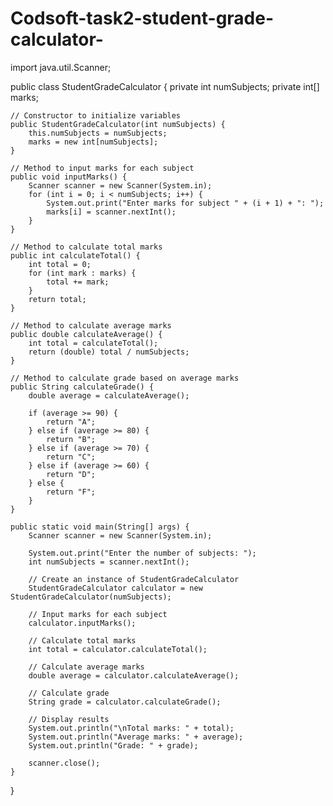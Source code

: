 # Codsoft-task2-student-grade-calculator-
import java.util.Scanner;

public class StudentGradeCalculator {
    private int numSubjects;
    private int[] marks;
    
    // Constructor to initialize variables
    public StudentGradeCalculator(int numSubjects) {
        this.numSubjects = numSubjects;
        marks = new int[numSubjects];
    }
    
    // Method to input marks for each subject
    public void inputMarks() {
        Scanner scanner = new Scanner(System.in);
        for (int i = 0; i < numSubjects; i++) {
            System.out.print("Enter marks for subject " + (i + 1) + ": ");
            marks[i] = scanner.nextInt();
        }
    }
    
    // Method to calculate total marks
    public int calculateTotal() {
        int total = 0;
        for (int mark : marks) {
            total += mark;
        }
        return total;
    }
    
    // Method to calculate average marks
    public double calculateAverage() {
        int total = calculateTotal();
        return (double) total / numSubjects;
    }
    
    // Method to calculate grade based on average marks
    public String calculateGrade() {
        double average = calculateAverage();
        
        if (average >= 90) {
            return "A";
        } else if (average >= 80) {
            return "B";
        } else if (average >= 70) {
            return "C";
        } else if (average >= 60) {
            return "D";
        } else {
            return "F";
        }
    }
    
    public static void main(String[] args) {
        Scanner scanner = new Scanner(System.in);
        
        System.out.print("Enter the number of subjects: ");
        int numSubjects = scanner.nextInt();
        
        // Create an instance of StudentGradeCalculator
        StudentGradeCalculator calculator = new StudentGradeCalculator(numSubjects);
        
        // Input marks for each subject
        calculator.inputMarks();
        
        // Calculate total marks
        int total = calculator.calculateTotal();
        
        // Calculate average marks
        double average = calculator.calculateAverage();
        
        // Calculate grade
        String grade = calculator.calculateGrade();
        
        // Display results
        System.out.println("\nTotal marks: " + total);
        System.out.println("Average marks: " + average);
        System.out.println("Grade: " + grade);
        
        scanner.close();
    }
}
